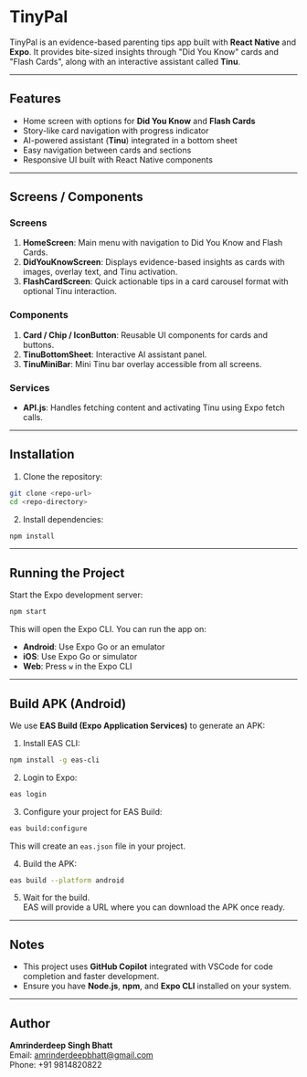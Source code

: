 # TinyPal

TinyPal is an evidence-based parenting tips app built with **React Native** and **Expo**. It provides bite-sized insights through "Did You Know" cards and "Flash Cards", along with an interactive assistant called **Tinu**.

---

## Features

- Home screen with options for **Did You Know** and **Flash Cards**
- Story-like card navigation with progress indicator
- AI-powered assistant (**Tinu**) integrated in a bottom sheet
- Easy navigation between cards and sections
- Responsive UI built with React Native components

---

## Screens / Components

### Screens
1. **HomeScreen**: Main menu with navigation to Did You Know and Flash Cards.
2. **DidYouKnowScreen**: Displays evidence-based insights as cards with images, overlay text, and Tinu activation.
3. **FlashCardScreen**: Quick actionable tips in a card carousel format with optional Tinu interaction.

### Components
1. **Card / Chip / IconButton**: Reusable UI components for cards and buttons.
2. **TinuBottomSheet**: Interactive AI assistant panel.
3. **TinuMiniBar**: Mini Tinu bar overlay accessible from all screens.

### Services
- **API.js**: Handles fetching content and activating Tinu using Expo fetch calls.

---

## Installation

1. Clone the repository:
```bash
git clone <repo-url>
cd <repo-directory>
```

2. Install dependencies:
```bash
npm install
```

---

## Running the Project

Start the Expo development server:
```bash
npm start
```

This will open the Expo CLI. You can run the app on:

- **Android**: Use Expo Go or an emulator
- **iOS**: Use Expo Go or simulator
- **Web**: Press `w` in the Expo CLI

---

## Build APK (Android)

We use **EAS Build (Expo Application Services)** to generate an APK:

1. Install EAS CLI:
```bash
npm install -g eas-cli
```

2. Login to Expo:
```bash
eas login
```

3. Configure your project for EAS Build:
```bash
eas build:configure
```
This will create an `eas.json` file in your project.

4. Build the APK:
```bash
eas build --platform android
```

5. Wait for the build.  
EAS will provide a URL where you can download the APK once ready.

---

## Notes

- This project uses **GitHub Copilot** integrated with VSCode for code completion and faster development.
- Ensure you have **Node.js**, **npm**, and **Expo CLI** installed on your system.

---

## Author

**Amrinderdeep Singh Bhatt**  
Email: amrinderdeepbhatt@gmail.com  
Phone: +91 9814820822